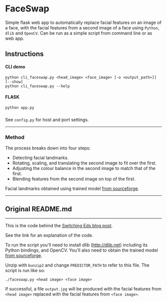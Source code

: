 
# FaceSwap

Simple flask web app to automatically replace facial features on an image of a face, with the facial features from a second image of a face using `Python`, `dlib` and `OpenCV`.
Can be run as a simple script from command line or as web app.

## Instructions
#### CLI demo
    python cli_faceswap.py <head_image> <face_image> [-o <output_path>]] [--show] 
    python cli_faceswap.py --help
#### FLASK
    python app.py
#####
See `config.py` for host and port settings.
______
### Method
The process breaks down into four steps:
* Detecting facial landmarks.
* Rotating, scaling, and translating the second image to fit over the first.
* Adjusting the colour balance in the second image to match that of the first.
* Blending features from the second image on top of the first.

Facial landmarks obtained using trained model [from sourceforge](http://sourceforge.net/projects/dclib/files/dlib/v18.10/shape_predictor_68_face_landmarks.dat.bz2).


_________
## Original README.md
_________
This is the code behind the [Switching Eds blog post](http://matthewearl.github.io/2015/07/28/switching-eds-with-python/).

See the link for an explanation of the code.

To run the script you'll need to install dlib (http://dlib.net) including its
Python bindings, and OpenCV. You'll also need to obtain the trained model [from sourceforge](http://sourceforge.net/projects/dclib/files/dlib/v18.10/shape_predictor_68_face_landmarks.dat.bz2).

Unzip with `bunzip2` and change `PREDICTOR_PATH` to refer to this file. The
script is run like so:

    ./faceswap.py <head image> <face image>

If successful, a file `output.jpg` will be produced with the facial features
from `<head image>` replaced with the facial features from `<face image>`.


